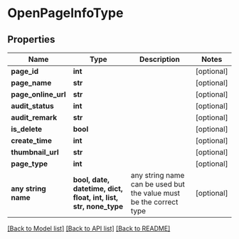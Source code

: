 # OpenPageInfoType


## Properties
Name | Type | Description | Notes
------------ | ------------- | ------------- | -------------
**page_id** | **int** |  | [optional] 
**page_name** | **str** |  | [optional] 
**page_online_url** | **str** |  | [optional] 
**audit_status** | **int** |  | [optional] 
**audit_remark** | **str** |  | [optional] 
**is_delete** | **bool** |  | [optional] 
**create_time** | **int** |  | [optional] 
**thumbnail_url** | **str** |  | [optional] 
**page_type** | **int** |  | [optional] 
**any string name** | **bool, date, datetime, dict, float, int, list, str, none_type** | any string name can be used but the value must be the correct type | [optional]

[[Back to Model list]](../README.md#documentation-for-models) [[Back to API list]](../README.md#documentation-for-api-endpoints) [[Back to README]](../README.md)



